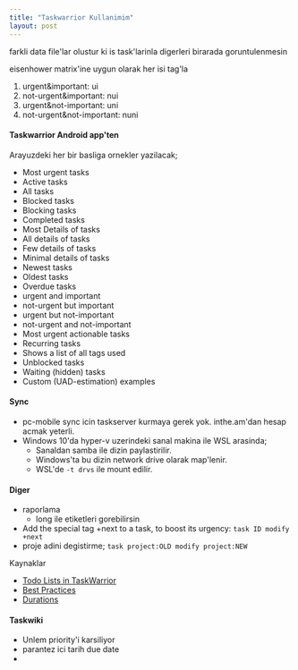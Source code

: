 ```yaml
---
title: "Taskwarrior Kullanimim"
layout: post
---
```


farkli data file'lar olustur ki is task'larinla digerleri birarada
goruntulenmesin

eisenhower matrix'ine uygun olarak her isi tag'la 
1) urgent&important: ui
2) not-urgent&important: nui
3) urgent&not-important: uni
4) not-urgent&not-important: nuni

#### Taskwarrior Android app'ten

Arayuzdeki her bir basliga ornekler yazilacak;

* Most urgent tasks
* Active tasks
* All tasks
* Blocked tasks
* Blocking tasks
* Completed tasks
* Most Details of tasks
* All details of tasks
* Few details of tasks
* Minimal details of tasks
* Newest tasks
* Oldest tasks
* Overdue tasks
* urgent and important
* not-urgent but important
* urgent but not-important
* not-urgent and not-important
* Most urgent actionable tasks
* Recurring tasks
* Shows a list of all tags used
* Unblocked tasks
* Waiting (hidden) tasks
* Custom (UAD-estimation) examples

#### Sync
* pc-mobile sync icin taskserver kurmaya gerek yok. inthe.am'dan hesap acmak
  yeterli.
* Windows 10'da hyper-v uzerindeki sanal makina ile WSL arasinda;
    - Sanaldan samba ile dizin paylastirilir. 
    - Windows'ta bu dizin network drive olarak map'lenir.
    - WSL'de `-t drvs` ile mount edilir.


#### Diger
* raporlama
  - long ile etiketleri gorebilirsin
* Add the special tag +next to a task, to boost its urgency:
  `task ID modify +next`
* proje adini degistirme;
`task project:OLD modify project:NEW`



Kaynaklar
* [Todo Lists in TaskWarrior](https://docs.slackware.com/howtos:general_admin:taskwarrior)
* [Best Practices](https://taskwarrior.org/docs/best-practices.html)
* [Durations](https://taskwarrior.org/docs/durations.html)



#### Taskwiki
* Unlem priority'i karsiliyor
* parantez ici tarih due date
* 

